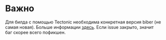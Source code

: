 # Важно

Для билда с помощью Tectonic необходима конкретная версия biber (не самая новая).
Больше информации [здесь](https://github.com/tectonic-typesetting/tectonic/issues/893).
Если issue закрыто, значит баг скорее всего пофикшен.

